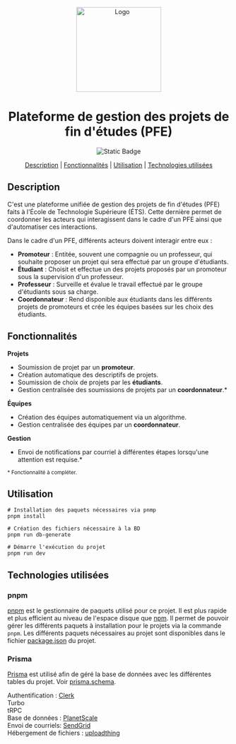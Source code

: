 <div align="center">

<a href="https://pfeetsmtl.systems/"><img src="https://pfeetsmtl.systems/pfe-etsmtl-marque/fond-rouge-avec-description/logo-pfe-fond-rouge-avec-description.svg" width="192" height="192" alt="Logo"/></a>

# Plateforme de gestion des projets de fin d'études (PFE)

![Static Badge](https://img.shields.io/badge/Statut_du_projet-D%C3%A9veloppement-blue)

[Description](https://github.com/VincentAudette/PFE-ETS/blob/documentation/README.md#description) | [Fonctionnalités](https://github.com/VincentAudette/PFE-ETS/blob/documentation/README.md#fonctionnalit%C3%A9s) | [Utilisation](https://github.com/VincentAudette/PFE-ETS/blob/documentation/README.md#utilisation) | [Technologies utilisées](https://github.com/VincentAudette/PFE-ETS/blob/documentation/README.md#technologies-utilis%C3%A9es)

</div>

## Description

C'est une plateforme unifiée de gestion des projets de fin d'études (PFE) faits à l'École de Technologie Supérieure (ÉTS). Cette dernière permet de coordonner les acteurs qui interagissent dans le cadre d'un PFE ainsi que d'automatiser ces interactions.

Dans le cadre d'un PFE, différents acteurs doivent interagir entre eux :

- **Promoteur** : Entitée, souvent une compagnie ou un professeur, qui souhaite proposer un projet qui sera effectué par un groupe d'étudiants.
- **Étudiant** : Choisit et effectue un des projets proposés par un promoteur sous la supervision d'un professeur.
- **Professeur** : Surveille et évalue le travail effectué par le groupe d'étudiants sous sa charge.
- **Coordonnateur** : Rend disponible aux étudiants dans les différents projets de promoteurs et crée les équipes basées sur les choix des étudiants.

## Fonctionnalités

**Projets**

- Soumission de projet par un **promoteur**.
- Création automatique des descriptifs de projets. 
- Soumission de choix de projets par les **étudiants**.
- Gestion centralisée des soumissions de projets par un **coordonnateur**.*


**Équipes**

- Création des équipes automatiquement via un algorithme.
- Gestion centralisée des équipes par un **coordonnateur**.

**Gestion**

- Envoi de notifications par courriel à différentes étapes lorsqu'une attention est requise.*


<sub>* Fonctionnalité à compléter.</sub>

## Utilisation
```shell
# Installation des paquets nécessaires via pnmp
pnpm install

# Création des fichiers nécessaire à la BD
pnpm run db-generate

# Démarre l'exécution du projet
pnpm run dev
```

## Technologies utilisées
### pnpm  
[pnpm](https://pnpm.io/) est le gestionnaire de paquets utilisé pour ce projet. Il est plus rapide et plus efficient au niveau de l'espace disque que [npm](https://www.npmjs.com/). Il permet de pouvoir gérer les différents paquets à installation pour le projets via la commande `pnpm`. Les différents paquets nécessaires au projet sont disponibles dans le fichier [package.json](https://github.com/VincentAudette/PFE-ETS/blob/documentation/package.json) du projet. 

### Prisma  
[Prisma](https://www.prisma.io/) est utilisé afin de géré la base de données avec les différentes tables du projet. Voir [prisma.schema](packages/db/prisma/schema.prisma).

Authentification : [Clerk](https://clerk.com)  
Turbo  
tRPC  
Base de données : [PlanetScale](https://planetscale.com)  
Envoi de courriels: [SendGrid](https://sendgrid.com/)  
Hébergement de fichiers : [uploadthing](https://uploadthing.com/) 